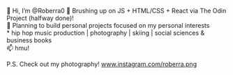 👋 Hi, I’m @Roberra0
  🌱 Brushing up on JS + HTML/CSS + React via The Odin Project (halfway done)!<br>
  👀 Planning to build personal projects focused on my personal interests  
     * hip hop music production | photography | skiing | social sciences & business books  
  📫 hmu!

P.S. Check out my photography! www.instagram.com/roberra.png
<!---
Roberra0/Roberra0 is a ✨ special ✨ repository because its `README.md` (this file) appears on your GitHub profile.
You can click the Preview link to take a look at your changes.
--->
